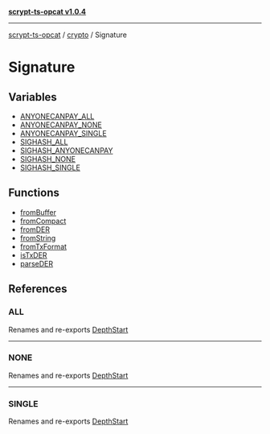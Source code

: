 [**scrypt-ts-opcat v1.0.4**](../../../../README.md)

***

[scrypt-ts-opcat](../../../../README.md) / [crypto](../../README.md) / Signature

# Signature

## Variables

- [ANYONECANPAY\_ALL](variables/ANYONECANPAY_ALL.md)
- [ANYONECANPAY\_NONE](variables/ANYONECANPAY_NONE.md)
- [ANYONECANPAY\_SINGLE](variables/ANYONECANPAY_SINGLE.md)
- [SIGHASH\_ALL](variables/SIGHASH_ALL.md)
- [SIGHASH\_ANYONECANPAY](variables/SIGHASH_ANYONECANPAY.md)
- [SIGHASH\_NONE](variables/SIGHASH_NONE.md)
- [SIGHASH\_SINGLE](variables/SIGHASH_SINGLE.md)

## Functions

- [fromBuffer](functions/fromBuffer.md)
- [fromCompact](functions/fromCompact.md)
- [fromDER](functions/fromDER.md)
- [fromString](functions/fromString.md)
- [fromTxFormat](functions/fromTxFormat.md)
- [isTxDER](functions/isTxDER.md)
- [parseDER](functions/parseDER.md)

## References

### ALL

Renames and re-exports [DepthStart](../../../HDPrivateKey/variables/DepthStart.md)

***

### NONE

Renames and re-exports [DepthStart](../../../HDPrivateKey/variables/DepthStart.md)

***

### SINGLE

Renames and re-exports [DepthStart](../../../HDPrivateKey/variables/DepthStart.md)
